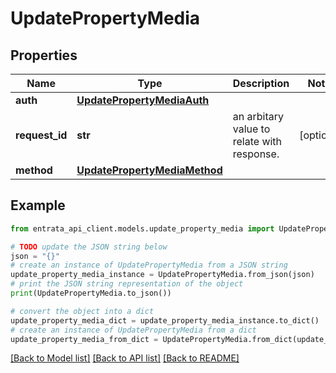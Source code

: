 # UpdatePropertyMedia


## Properties

Name | Type | Description | Notes
------------ | ------------- | ------------- | -------------
**auth** | [**UpdatePropertyMediaAuth**](UpdatePropertyMediaAuth.md) |  | 
**request_id** | **str** | an arbitary value to relate with response. | [optional] 
**method** | [**UpdatePropertyMediaMethod**](UpdatePropertyMediaMethod.md) |  | 

## Example

```python
from entrata_api_client.models.update_property_media import UpdatePropertyMedia

# TODO update the JSON string below
json = "{}"
# create an instance of UpdatePropertyMedia from a JSON string
update_property_media_instance = UpdatePropertyMedia.from_json(json)
# print the JSON string representation of the object
print(UpdatePropertyMedia.to_json())

# convert the object into a dict
update_property_media_dict = update_property_media_instance.to_dict()
# create an instance of UpdatePropertyMedia from a dict
update_property_media_from_dict = UpdatePropertyMedia.from_dict(update_property_media_dict)
```
[[Back to Model list]](../README.md#documentation-for-models) [[Back to API list]](../README.md#documentation-for-api-endpoints) [[Back to README]](../README.md)


